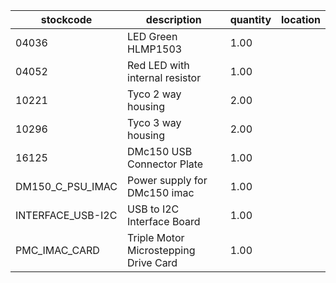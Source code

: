 |stockcode|description|quantity|location|
|---------|-----------|--------|--------|
|04036|LED Green HLMP1503|1.00||
|04052|Red LED with internal resistor|1.00||
|10221|Tyco 2 way housing|2.00||
|10296|Tyco 3 way housing|2.00||
|16125|DMc150 USB Connector Plate|1.00||
|DM150_C_PSU_IMAC|Power supply for DMc150 imac|1.00||
|INTERFACE_USB-I2C|USB to I2C Interface Board|1.00||
|PMC_IMAC_CARD|Triple Motor Microstepping Drive Card|1.00||
